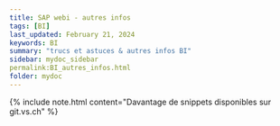 ```yaml
---
title: SAP webi - autres infos
tags: [BI]
last_updated: February 21, 2024
keywords: BI
summary: "trucs et astuces & autres infos BI"
sidebar: mydoc_sidebar
permalink:BI_autres_infos.html
folder: mydoc
---
```


{% include note.html content="Davantage de snippets disponibles sur git.vs.ch" %}
